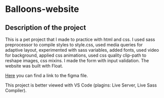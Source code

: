 # Balloons-website
## Description of the project

This is a pet project that I made to practice with html and css. I used sass preprocessor to compile styles to style.css, used media queries for adaptive layout,
experimented with sass variables, added fonts, used video for background, applied css animations, used css quality clip-path to reshape images, css mixins. I made
the form with input validation. The website was built with Float.

[Here](https://www.figma.com/file/XlZxSeixeJGwvoYNg6vQI8/Balloons?node-id=1%3A17&t=u3jbE8dw2HVPu8V5-1) you can find a link to the figma file.

This project is better viewed with VS Code (plagins: Live Server, Live Sass Compiler).
